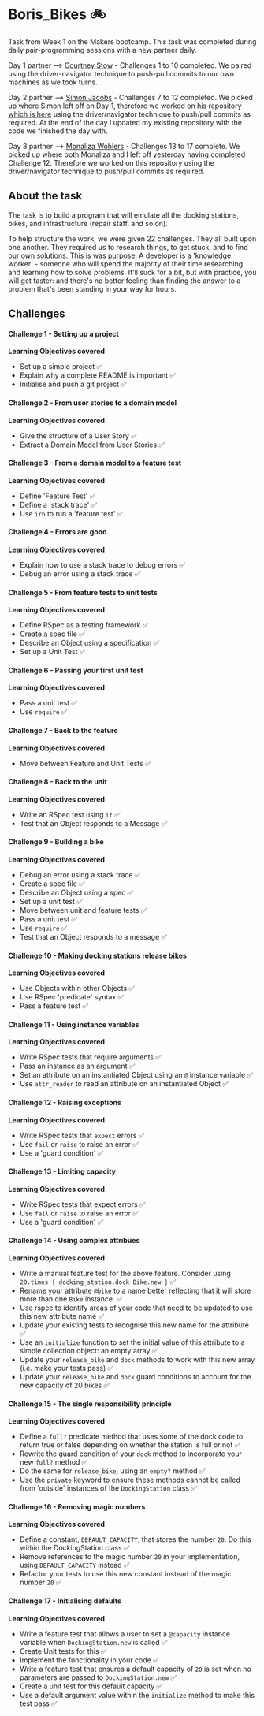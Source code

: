 # Boris_Bikes :bike:

Task from Week 1 on the Makers bootcamp. This task was completed during daily pair-programming sessions with a new partner daily.

Day 1 partner --> [Courtney Stow](https://github.com/Court534) - Challenges 1 to 10 completed. We paired using the driver-navigator technique to push-pull commits to our own machines as we took turns.

Day 2 partner --> [Simon Jacobs](https://github.com/smoni19) - Challenges 7 to 12 completed. We picked up where Simon left off on Day 1, therefore we worked on his repository [which is here](https://github.com/smoni19/Boris_Bikes/commits/main) using the driver/navigator technique to push/pull commits as required. At the end of the day I updated my existing repository with the code we finished the day with.

Day 3 partner --> [Monaliza Wohlers](https://github.com/monawoh) - Challenges 13 to 17 complete. We picked up where both Monaliza and I left off yesterday having completed Challenge 12. Therefore we worked on this repository using the driver/navigator technique to push/pull commits as required.

## About the task
The task is to build a program that will emulate all the docking stations, bikes, and infrastructure (repair staff, and so on).

To help structure the work, we were given 22 challenges. They all built upon one another. They required us to research things, to get stuck, and to find our own solutions. This is was purpose. A developer is a 'knowledge worker' - someone who will spend the majority of their time researching and learning how to solve problems. It'll suck for a bit, but with practice, you will get faster: and there's no better feeling than finding the answer to a problem that's been standing in your way for hours.

## Challenges
#### Challenge 1 - Setting up a project
**Learning Objectives covered**
- Set up a simple project  :white_check_mark:
- Explain why a complete README is important  :white_check_mark:
- Initialise and push a git project  :white_check_mark:

#### Challenge 2 - From user stories to a domain model
**Learning Objectives covered**
- Give the structure of a User Story  :white_check_mark:
- Extract a Domain Model from User Stories  :white_check_mark:

#### Challenge 3 - From a domain model to a feature test
**Learning Objectives covered**
- Define 'Feature Test'  :white_check_mark:
- Define a 'stack trace'  :white_check_mark:
- Use `irb` to run a 'feature test'  :white_check_mark:

#### Challenge 4 - Errors are good
**Learning Objectives covered**
- Explain how to use a stack trace to debug errors  :white_check_mark:
- Debug an error using a stack trace  :white_check_mark:

#### Challenge 5 - From feature tests to unit tests
**Learning Objectives covered**
- Define RSpec as a testing framework  :white_check_mark:
- Create a spec file  :white_check_mark:
- Describe an Object using a specification  :white_check_mark:
- Set up a Unit Test  :white_check_mark:

#### Challenge 6 - Passing your first unit test
**Learning Objectives covered**
- Pass a unit test  :white_check_mark:
- Use `require`  :white_check_mark:

#### Challenge 7 - Back to the feature
**Learning Objectives covered**
- Move between Feature and Unit Tests  :white_check_mark:

#### Challenge 8 - Back to the unit
**Learning Objectives covered**
- Write an RSpec test using `it`  :white_check_mark:
- Test that an Object responds to a Message  :white_check_mark:

#### Challenge 9 - Building a bike
**Learning Objectives covered**
- Debug an error using a stack trace  :white_check_mark:
- Create a spec file  :white_check_mark:
- Describe an Object using a spec  :white_check_mark:
- Set up a unit test  :white_check_mark:
- Move between unit and feature tests  :white_check_mark:
- Pass a unit test  :white_check_mark:
- Use `require`  :white_check_mark:
- Test that an Object responds to a message  :white_check_mark:

#### Challenge 10 - Making docking stations release bikes
**Learning Objectives covered**
- Use Objects within other Objects  :white_check_mark:
- Use RSpec 'predicate' syntax  :white_check_mark:
- Pass a feature test  :white_check_mark:

#### Challenge 11 - Using instance variables
**Learning Objectives covered**
- Write RSpec tests that require arguments :white_check_mark:
- Pass an instance as an argument :white_check_mark:
- Set an attribute on an instantiated Object using an `@` instance variable :white_check_mark:
- Use `attr_reader` to read an attribute on an instantiated Object :white_check_mark:

#### Challenge 12 - Raising exceptions
**Learning Objectives covered**
- Write RSpec tests that `expect` errors :white_check_mark:
- Use `fail` or `raise` to raise an error :white_check_mark:
- Use a 'guard condition' :white_check_mark:

#### Challenge 13 - Limiting capacity
**Learning Objectives covered**
- Write RSpec tests that expect errors :white_check_mark:
- Use `fail` or `raise` to raise an error :white_check_mark:
- Use a 'guard condition' :white_check_mark:

#### Challenge 14 - Using complex attribues
**Learning Objectives covered**
- Write a manual feature test for the above feature. Consider using `20.times { docking_station.dock Bike.new }` :white_check_mark:
- Rename your attribute `@bike` to a name better reflecting that it will store more than one `Bike` instance. :white_check_mark:
- Use rspec to identify areas of your code that need to be updated to use this new attribute name :white_check_mark:
- Update your existing tests to recognise this new name for the attribute :white_check_mark:
- Use an `initialize` function to set the initial value of this attribute to a simple collection object: an empty array :white_check_mark:
- Update your `release_bike` and `dock` methods to work with this new array (i.e. make your tests pass) :white_check_mark:
- Update your `release_bike` and `dock` guard conditions to account for the new capacity of 20 bikes :white_check_mark:

#### Challenge 15 - The single responsibility principle
**Learning Objectives covered**
- Define a `full?` predicate method that uses some of the dock code to return true or false depending on whether the station is full or not :white_check_mark:
- Rewrite the guard condition of your `dock` method to incorporate your new `full?` method :white_check_mark:
- Do the same for `release_bike`, using an `empty?` method :white_check_mark:
- Use the `private` keyword to ensure these methods cannot be called from 'outside' instances of the `DockingStation` class :white_check_mark:

#### Challenge 16 - Removing magic numbers
**Learning Objectives covered**
- Define a constant, `DEFAULT_CAPACITY`, that stores the number `20`. Do this within the DockingStation class :white_check_mark:
- Remove references to the magic number `20` in your implementation, using `DEFAULT_CAPACITY` instead :white_check_mark:
- Refactor your tests to use this new constant instead of the magic number `20` :white_check_mark:

#### Challenge 17 - Initialising defaults
**Learning Objectives covered**
- Write a feature test that allows a user to set a `@capacity` instance variable when `DockingStation.new` is called :white_check_mark:
- Create Unit tests for this :white_check_mark:
- Implement the functionality in your code :white_check_mark:
- Write a feature test that ensures a default capacity of `20` is set when no parameters are passed to `DockingStation.new` :white_check_mark:
- Create a unit test for this default capacity :white_check_mark:
- Use a default argument value within the `initialize` method to make this test pass :white_check_mark: